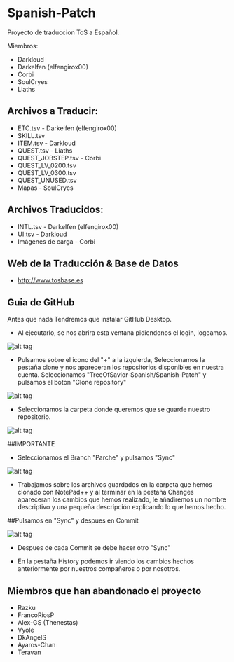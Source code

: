 # Spanish-Patch
Proyecto de traduccion ToS a Español.

Miembros:
- Darkloud
- Darkelfen (elfengirox00)
- Corbi
- SoulCryes
- Liaths

## Archivos a Traducir:
- ETC.tsv - Darkelfen (elfengirox00)
- SKILL.tsv
- ITEM.tsv - Darkloud
- QUEST.tsv - Liaths
- QUEST_JOBSTEP.tsv - Corbi
- QUEST_LV_0200.tsv 
- QUEST_LV_0300.tsv
- QUEST_UNUSED.tsv
- Mapas - SoulCryes

## Archivos Traducidos:

- INTL.tsv - Darkelfen (elfengirox00)
- UI.tsv - Darkloud
- Imágenes de carga - Corbi

## Web de la Traducción & Base de Datos

- http://www.tosbase.es

## Guia de GitHub

Antes que nada Tendremos que instalar GitHub Desktop.
- Al ejecutarlo, se nos abrira esta ventana pidiendonos el login, logeamos.

![alt tag](https://raw.githubusercontent.com/TreeOfSavior-Spanish/Spanish-Patch/master/Spanish/Guia%20GitHub/PantallaPrincipal.PNG)

- Pulsamos sobre el icono del "+" a la izquierda, Seleccionamos la pestaña clone y nos apareceran los repositorios disponibles
en nuestra cuenta. Seleccionamos "TreeOfSavior-Spanish/Spanish-Patch" y pulsamos el boton "Clone repository"

![alt tag](https://raw.githubusercontent.com/TreeOfSavior-Spanish/Spanish-Patch/master/Spanish/Guia%20GitHub/Clone-1.PNG)

- Seleccionamos la carpeta donde queremos que se guarde nuestro repositorio.

![alt tag](https://raw.githubusercontent.com/TreeOfSavior-Spanish/Spanish-Patch/master/Spanish/Guia%20GitHub/SeleccionCarpeta.PNG)

##IMPORTANTE
- Seleccionamos el Branch "Parche" y pulsamos "Sync"

![alt tag](https://raw.githubusercontent.com/TreeOfSavior-Spanish/Spanish-Patch/master/Spanish/Guia%20GitHub/Branch.PNG)

- Trabajamos sobre los archivos guardados en la carpeta que hemos clonado con NotePad++ y al terminar en la pestaña Changes apareceran
los cambios que hemos realizado, le añadiremos un nombre descriptivo y una pequeña descripción explicando lo que hemos hecho.

##Pulsamos en "Sync" y despues en Commit

![alt tag](https://raw.githubusercontent.com/TreeOfSavior-Spanish/Spanish-Patch/master/Spanish/Guia%20GitHub/Commit.PNG)

- Despues de cada Commit se debe hacer otro "Sync"

- En la pestaña History podemos ir viendo los cambios hechos anteriormente por nuestros compañeros o por nosotros.


## Miembros que han abandonado el proyecto

- Razku
- FrancoRiosP
- Alex-GS (Thenestas)
- Vyole
- DkAngelS
- Ayaros-Chan
- Teravan
